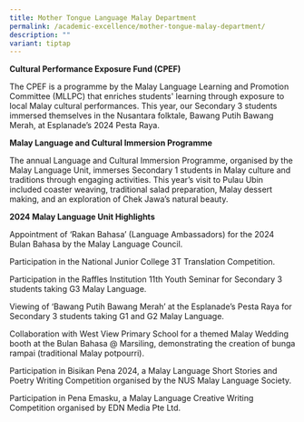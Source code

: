 ```yaml
---
title: Mother Tongue Language Malay Department
permalink: /academic-excellence/mother-tongue-malay-department/
description: ""
variant: tiptap
---
```

<p><strong>Cultural Performance Exposure Fund (CPEF)</strong>
</p>
<p>The CPEF is a programme by the Malay Language Learning and Promotion Committee
(MLLPC) that enriches students' learning through exposure to local Malay
cultural performances. This year, our Secondary 3 students immersed themselves
in the Nusantara folktale, Bawang Putih Bawang Merah, at Esplanade’s 2024
Pesta Raya.</p>
<p><strong>Malay Language and Cultural Immersion Programme&nbsp;</strong>
</p>
<p>The annual Language and Cultural Immersion Programme, organised by the
Malay Language Unit, immerses Secondary 1 students in Malay culture and
traditions through engaging activities. This year’s visit to Pulau Ubin
included coaster weaving, traditional salad preparation, Malay dessert
making, and an exploration of Chek Jawa’s natural beauty.&nbsp;</p>
<p><strong>2024 Malay Language Unit Highlights</strong>
</p>
<p>Appointment of ‘Rakan Bahasa’ (Language Ambassadors) for the 2024 Bulan
Bahasa by the Malay Language Council.</p>
<p>Participation in the National Junior College 3T Translation Competition.</p>
<p>Participation in the Raffles Institution 11th Youth Seminar for Secondary
3 students taking G3 Malay Language.</p>
<p>Viewing of ‘Bawang Putih Bawang Merah’ at the Esplanade’s Pesta Raya for
Secondary 3 students taking G1 and G2 Malay Language.</p>
<p>Collaboration with West View Primary School for a themed Malay Wedding
booth at the Bulan Bahasa @ Marsiling, demonstrating the creation of bunga
rampai (traditional Malay potpourri).</p>
<p>Participation in Bisikan Pena 2024, a Malay Language Short Stories and
Poetry Writing Competition organised by the NUS Malay Language Society.</p>
<p>Participation in Pena Emasku, a Malay Language Creative Writing Competition
organised by EDN Media Pte Ltd.</p>
<p></p>